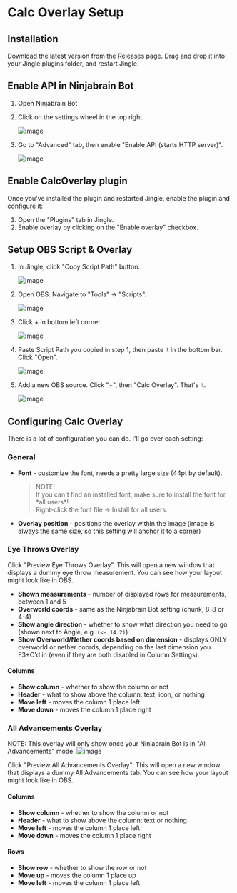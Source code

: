 # Calc Overlay Setup

## Installation

Download the latest version from the [Releases](https://github.com/marin774/Jingle-CalcOverlay-Plugin/releases) page. Drag and drop it into your Jingle plugins folder, and restart Jingle.

## Enable API in Ninjabrain Bot
1. Open Ninjabrain Bot
2. Click on the settings wheel in the top right.

   ![image](https://github.com/user-attachments/assets/f7f819f1-3186-4b00-bcd4-3b67201e9db6)
3. Go to "Advanced" tab, then enable "Enable API (starts HTTP server)".

   ![image](https://github.com/user-attachments/assets/7e81f5cb-9c30-46f1-950c-82d31c10cca9)


## Enable CalcOverlay plugin
Once you've installed the plugin and restarted Jingle, enable the plugin and configure it:
1. Open the "Plugins" tab in Jingle.
2. Enable overlay by clicking on the "Enable overlay" checkbox.

## Setup OBS Script & Overlay
1. In Jingle, click "Copy Script Path" button.
   
   ![image](https://github.com/user-attachments/assets/0df671e0-d77a-4e77-96a6-b4e366baba08)

2. Open OBS. Navigate to "Tools" -> "Scripts".

   ![image](https://kappa.lol/CJ3qxg)
 
3. Click + in bottom left corner.

   ![image](https://kappa.lol/PRCN_5)

4. Paste Script Path you copied in step 1, then paste it in the bottom bar. Click "Open".

   ![image](https://kappa.lol/HqYBOx)

5. Add a new OBS source. Click "+", then "Calc Overlay". That's it.

   ![image](https://kappa.lol/wsZdal)


## Configuring Calc Overlay
There is a lot of configuration you can do. I'll go over each setting:

### General
- **Font** - customize the font, needs a pretty large size (44pt by default).
  > NOTE! <br>
  > If you can't find an installed font, make sure to install the font for \*all users\*!<br>
  > Right-click the font file -> Install for all users.
- **Overlay position** - positions the overlay within the image (image is always the same size, so this setting will anchor it to a corner)

### Eye Throws Overlay
Click "Preview Eye Throws Overlay". This will open a new window that displays a dummy eye throw measurement. You can see how your layout might look like in OBS.

- **Shown measurements** - number of displayed rows for measurements, between 1 and 5
- **Overworld coords** - same as the Ninjabrain Bot setting (chunk, 8-8 or 4-4)
- **Show angle direction** - whether to show what direction you need to go (shown next to Angle, e.g. `(<- 14.2)`)
- **Show Overworld/Nether coords based on dimension** - displays ONLY overworld or nether coords, depending on the last dimension you F3+C'd in (even if they are both disabled in Column Settings)

#### Columns
- **Show column** - whether to show the column or not
- **Header** - what to show above the column: text, icon, or nothing
- **Move left** - moves the column 1 place left
- **Move down** - moves the column 1 place right
  
### All Advancements Overlay
NOTE: This overlay will only show once your Ninjabrain Bot is in "All Advancements" mode.
![image](https://github.com/user-attachments/assets/549a16a7-d974-4d92-a7d0-0851924fa1bc)

Click "Preview All Advancements Overlay". This will open a new window that displays a dummy All Advancements tab. You can see how your layout might look like in OBS.

#### Columns
- **Show column** - whether to show the column or not
- **Header** - what to show above the column: text or nothing
- **Move left** - moves the column 1 place left
- **Move down** - moves the column 1 place right

#### Rows
- **Show row** - whether to show the row or not
- **Move up** - moves the column 1 place up
- **Move left** - moves the column 1 place left
